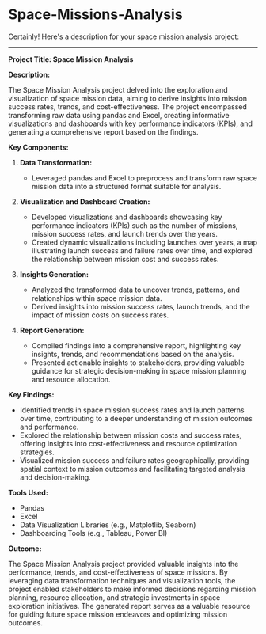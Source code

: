 # Space-Missions-Analysis

Certainly! Here's a description for your space mission analysis project:

---

**Project Title: Space Mission Analysis**

**Description:**

The Space Mission Analysis project delved into the exploration and visualization of space mission data, aiming to derive insights into mission success rates, trends, and cost-effectiveness. The project encompassed transforming raw data using pandas and Excel, creating informative visualizations and dashboards with key performance indicators (KPIs), and generating a comprehensive report based on the findings.

**Key Components:**

1. **Data Transformation:**
   - Leveraged pandas and Excel to preprocess and transform raw space mission data into a structured format suitable for analysis.

2. **Visualization and Dashboard Creation:**
   - Developed visualizations and dashboards showcasing key performance indicators (KPIs) such as the number of missions, mission success rates, and launch trends over the years.
   - Created dynamic visualizations including launches over years, a map illustrating launch success and failure rates over time, and explored the relationship between mission cost and success rates.

3. **Insights Generation:**
   - Analyzed the transformed data to uncover trends, patterns, and relationships within space mission data.
   - Derived insights into mission success rates, launch trends, and the impact of mission costs on success rates.

4. **Report Generation:**
   - Compiled findings into a comprehensive report, highlighting key insights, trends, and recommendations based on the analysis.
   - Presented actionable insights to stakeholders, providing valuable guidance for strategic decision-making in space mission planning and resource allocation.

**Key Findings:**

- Identified trends in space mission success rates and launch patterns over time, contributing to a deeper understanding of mission outcomes and performance.
- Explored the relationship between mission costs and success rates, offering insights into cost-effectiveness and resource optimization strategies.
- Visualized mission success and failure rates geographically, providing spatial context to mission outcomes and facilitating targeted analysis and decision-making.

**Tools Used:**
- Pandas
- Excel
- Data Visualization Libraries (e.g., Matplotlib, Seaborn)
- Dashboarding Tools (e.g., Tableau, Power BI)

**Outcome:**

The Space Mission Analysis project provided valuable insights into the performance, trends, and cost-effectiveness of space missions. By leveraging data transformation techniques and visualization tools, the project enabled stakeholders to make informed decisions regarding mission planning, resource allocation, and strategic investments in space exploration initiatives. The generated report serves as a valuable resource for guiding future space mission endeavors and optimizing mission outcomes.
